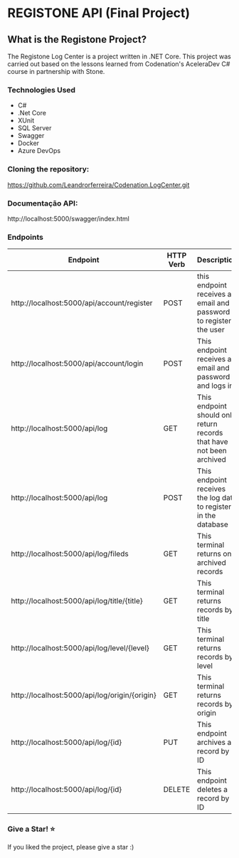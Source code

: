 # REGISTONE API (Final Project)

## What is the Registone Project?

The Registone Log Center is a project written in .NET Core. 
This project was carried out based on the lessons learned from Codenation's AceleraDev C# course in partnership with Stone.

### Technologies Used

- C#
- .Net Core
- XUnit
- SQL Server
- Swagger
- Docker
- Azure DevOps

### Cloning the repository:
https://github.com/Leandrorferreira/Codenation.LogCenter.git
  
### Documentação API:
http://localhost:5000/swagger/index.html

### Endpoints

Endpoint | HTTP Verb | Description | HTTP Status Code
-------- | --------- | ----------- | ----------------
http://localhost:5000/api/account/register | POST | this endpoint receives an email and password to register the user | 201 Created, 422 Client Error
http://localhost:5000/api/account/login | POST | This endpoint receives an email and password and logs in | 200 Success, 404 Not Found
http://localhost:5000/api/log | GET | This endpoint should only return records that have not been archived | 200 Success, 401 Unauthorized, 404 Not Found
http://localhost:5000/api/log | POST | This endpoint receives the log data to register in the database |  200 Success, 401 Unauthorized, 422 Client Error
http://localhost:5000/api/log/fileds | GET | This terminal returns only archived records | 200 Success, 401 Unauthorized, 404 Not Found
http://localhost:5000/api/log/title/{title} | GET | This terminal returns records by title | 200 Success, 401 Unauthorized, 404 Not Found
http://localhost:5000/api/log/level/{level} | GET | This terminal returns records by level | 200 Success, 401 Unauthorized, 404 Not Found 
http://localhost:5000/api/log/origin/{origin} | GET | This terminal returns records by origin | 200 Success, 401 Unauthorized, 404 Not Found 
http://localhost:5000/api/log/{id} | PUT | This endpoint archives a record by ID | 200 Success, 401 Unauthorized, 404 Not Found 
http://localhost:5000/api/log/{id} | DELETE |This endpoint deletes a record by ID | 200 Success, 401 Unauthorized, 404 Not Found

### Give a Star! ⭐
If you liked the project,  please give a star :)
